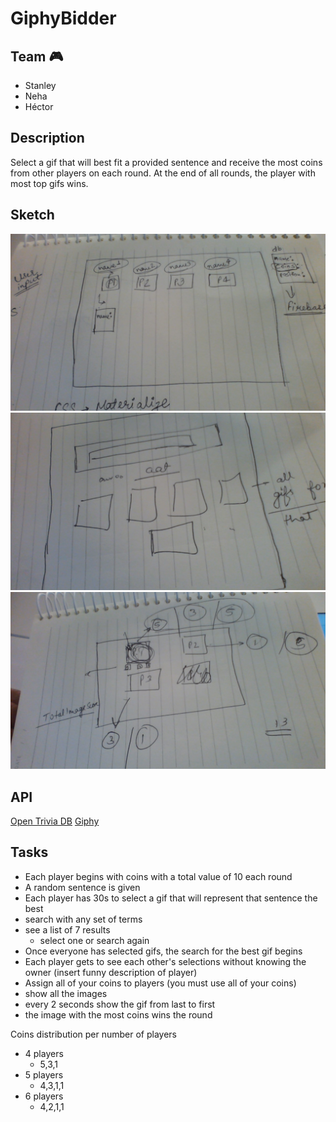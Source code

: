 # GiphyBidder

## Team 🎮

- Stanley
- Neha
- Héctor

## Description

Select a gif that will best fit a provided sentence and receive the most coins from other players on each round. At the end of all rounds, the player with most top gifs wins. 

## Sketch

![sketch_1](./groupWork/WIN_20190704_21_01_29_Pro.jpg)
![sketch_2](./groupWork/WIN_20190704_21_01_38_Pro.jpg)
![sketch_3](./groupWork/WIN_20190704_21_01_47_Pro.jpg)

## API

[Open Trivia DB](https://opentdb.com/api_config.php)
[Giphy](https://developers.giphy.com/)

## Tasks

- Each player begins with coins with a total value of 10 each round
- A random sentence is given
- Each player has 30s to select a gif that will represent that sentence the best
- search with any set of terms
- see a list of 7 results
    - select one or search again
- Once everyone has selected gifs, the search for the best gif begins
- Each player gets to see each other's selections without knowing the owner (insert funny description of player)
- Assign all of your coins to players (you must use all of your coins)
- show all the images
- every 2 seconds show the gif from last to first
- the image with the most coins wins the round

Coins distribution per number of players

- 4 players
    - 5,3,1
- 5 players
    - 4,3,1,1
- 6 players
    - 4,2,1,1

